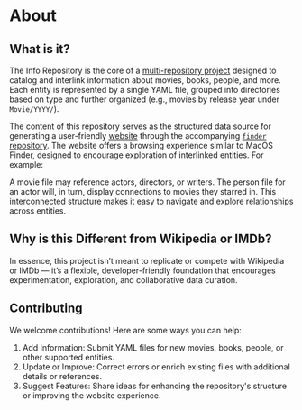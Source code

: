 # About

## What is it?

The Info Repository is the core of a [multi-repository project](https://github.com/alsosee/finder/wiki) designed to catalog and interlink information about movies, books, people, and more.
Each entity is represented by a single YAML file, grouped into directories based on type and further organized (e.g., movies by release year under `Movie/YYYY/`).

The content of this repository serves as the structured data source for generating a user-friendly [website](https://alsosee.info) through the accompanying [`finder` repository](https://github.com/alsosee/finder).
The website offers a browsing experience similar to MacOS Finder, designed to encourage exploration of interlinked entities. For example:

A movie file may reference actors, directors, or writers.
The person file for an actor will, in turn, display connections to movies they starred in.
This interconnected structure makes it easy to navigate and explore relationships across entities.

## Why is this Different from Wikipedia or IMDb?

In essence, this project isn’t meant to replicate or compete with Wikipedia or IMDb — it’s a flexible, developer-friendly foundation that encourages experimentation, exploration, and collaborative data curation.

## Contributing

We welcome contributions! Here are some ways you can help:

1. Add Information: Submit YAML files for new movies, books, people, or other supported entities.
2. Update or Improve: Correct errors or enrich existing files with additional details or references.
3. Suggest Features: Share ideas for enhancing the repository's structure or improving the website experience.
